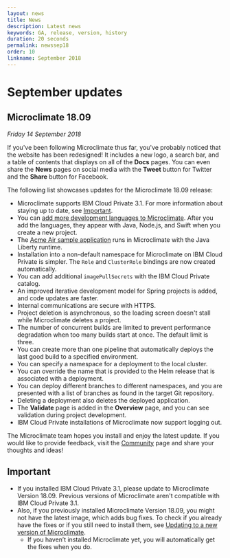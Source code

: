 ```yaml
---
layout: news
title: News
description: Latest news
keywords: GA, release, version, history
duration: 20 seconds
permalink: newssep18
order: 10
linkname: September 2018
---
```


# September updates

## Microclimate 18.09

*Friday 14 September 2018*

If you've been following Microclimate thus far, you've probably noticed that the website has been redesigned! It includes a new logo, a search bar, and a table of contents that displays on all of the **Docs** pages. You can even share the **News** pages on social media with the **Tweet** button for Twitter and the **Share** button for Facebook.

The following list showcases updates for the Microclimate 18.09 release:
- Microclimate supports IBM Cloud Private 3.1. For more information about staying up to date, see [Important](#important).
- You can [add more development languages to Microclimate](addingdevelopmentlanguages). After you add the languages, they appear with Java, Node.js, and Swift when you create a new project.
- The [Acme Air sample application](acmeair) runs in Microclimate with the Java Liberty runtime.
- Installation into a non-default namespace for Microclimate on IBM Cloud Private is simpler. The `Role` and `ClusterRole` bindings are now created automatically.
- You can add additional `imagePullSecrets` with the IBM Cloud Private catalog.
- An improved iterative development model for Spring projects is added, and code updates are faster.
- Internal communications are secure with HTTPS.
- Project deletion is asynchronous, so the loading screen doesn't stall while Microclimate deletes a project.
- The number of concurrent builds are limited to prevent performance degradation when too many builds start at once. The default limit is three.
- You can create more than one pipeline that automatically deploys the last good build to a specified environment.
- You can specify a namespace for a deployment to the local cluster.
- You can override the name that is provided to the Helm release that is associated with a deployment.
- You can deploy different branches to different namespaces, and you are presented with a list of branches as found in the target Git repository.
- Deleting a deployment also deletes the deployed application.
- The **Validate** page is added in the **Overview** page, and you can see validation during project development.
- IBM Cloud Private installations of Microclimate now support logging out.

The Microclimate team hopes you install and enjoy the latest update. If you would like to provide feedback, visit the [Community](community) page and share your thoughts and ideas!

## Important
- If you installed IBM Cloud Private 3.1, please update to Microclimate Version 18.09. Previous versions of Microclimate aren't compatible with IBM Cloud Private 3.1.
- Also, if you previously installed Microclimate Version 18.09, you might not have the latest image, which adds bug fixes. To check if you already have the fixes or if you still need to install them, see [Updating to a new version of Microclimate](updating).
  - If you haven’t installed Microclimate yet, you will automatically get the fixes when you do.
